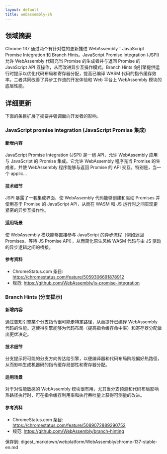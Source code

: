 ```yaml
---
layout: default
title: webassembly-zh
---
```


## 领域摘要

Chrome 137 通过两个有针对性的更新推进 WebAssembly：JavaScript Promise Integration 和 Branch Hints。JavaScript Promise Integration (JSPI) 允许 WebAssembly 代码充当 Promise 的生成者并与返回 Promise 的 JavaScript API 互操作，从而改进异步互操作模式。Branch Hints 向引擎提供运行时提示以优化代码布局和寄存器分配，提高已编译 WASM 代码的指令缓存效率。二者共同改善了异步工作流的开发体验和 Web 平台上 WebAssembly 模块的底层性能。

## 详细更新

下面的条目扩展了摘要并强调面向开发者的影响。

### JavaScript promise integration (JavaScript Promise 集成)

#### 新增内容
JavaScript Promise Integration (JSPI) 是一组 API，允许 WebAssembly 应用与 JavaScript 的 Promise 集成。它允许 WebAssembly 程序充当 Promise 的生成者，并使 WebAssembly 程序能够与返回 Promise 的 API 交互。特别是，当一个 applic...

#### 技术细节
JSPI 暴露了一套集成界面，使 WebAssembly 代码能够创建和驱动 Promises 并使用基于 Promise 的 JavaScript API，从而在 WASM 和 JS 运行时之间实现更紧密的异步互操作性。

#### 适用场景
使 WebAssembly 模块能够直接参与 JavaScript 的异步流程（例如返回 Promises、等待 JS Promise API），从而简化原生风格 WASM 代码与由 JS 驱动的异步逻辑之间的桥接。

#### 参考资料
- ChromeStatus.com 条目: https://chromestatus.com/feature/5059306691878912
- 规范: https://github.com/WebAssembly/js-promise-integration

### Branch Hints (分支提示)

#### 新增内容
通过告知引擎某个分支指令很可能走特定路径，从而提升已编译 WebAssembly 代码的性能。这使得引擎能够为代码布局（提高指令缓存命中率）和寄存器分配做出更优决定。

#### 技术细节
分支提示将可能的分支方向传达给引擎，以便编译器和代码布局阶段偏好热路径，从而影响生成机器码的指令缓存局部性和寄存器分配。

#### 适用场景
对于对性能敏感的 WebAssembly 模块很有用，尤其当分支预测和代码布局影响热路径执行时，可在指令缓存利用率和执行吞吐量上获得可测量的改进。

#### 参考资料
- ChromeStatus.com 条目: https://chromestatus.com/feature/5089072889290752
- 规范: https://github.com/WebAssembly/branch-hinting

保存到: digest_markdown/webplatform/WebAssembly/chrome-137-stable-en.md
